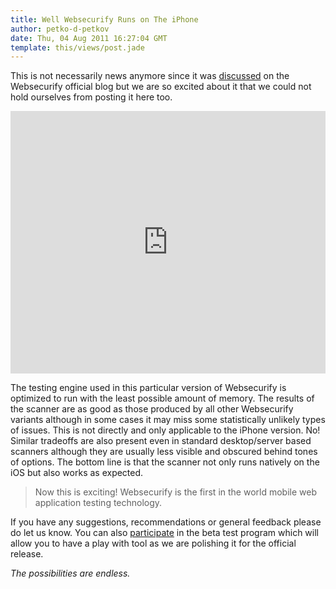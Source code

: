 ```yaml
---
title: Well Websecurify Runs on The iPhone
author: petko-d-petkov
date: Thu, 04 Aug 2011 16:27:04 GMT
template: this/views/post.jade
---
```


This is not necessarily news anymore since it was [discussed](http://blog.websecurify.com/2011/08/websecurify-for-iphone-preview.html) on the Websecurify official blog but we are so excited about it that we could not hold ourselves from posting it here too.

<iframe width="100%" height="420" src="http://www.youtube.com/embed/19U37T7F8Lw" frameborder="0" allowfullscreen></iframe>

The testing engine used in this particular version of Websecurify is optimized to run with the least possible amount of memory. The results of the scanner are as good as those produced by all other Websecurify variants although in some cases it may miss some statistically unlikely types of issues. This is not directly and only applicable to the iPhone version. No! Similar tradeoffs are also present even in standard desktop/server based scanners although they are usually less visible and obscured behind tones of options. The bottom line is that the scanner not only runs natively on the iOS but also works as expected.

> Now this is exciting! Websecurify is the first in the world mobile web application testing technology.

If you have any suggestions, recommendations or general feedback please do let us know. You can also [participate](https://spreadsheets.google.com/spreadsheet/viewform?formkey=dEFlRENtdnJKSTJaeC13TjhHaVduckE6MQ) in the beta test program which will allow you to have a play with tool as we are polishing it for the official release.

_The possibilities are endless._
